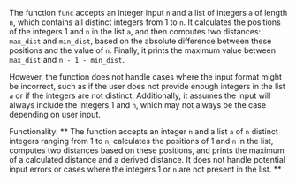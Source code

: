 The function `func` accepts an integer input `n` and a list of integers `a` of length `n`, which contains all distinct integers from 1 to `n`. It calculates the positions of the integers 1 and `n` in the list `a`, and then computes two distances: `max_dist` and `min_dist`, based on the absolute difference between these positions and the value of `n`. Finally, it prints the maximum value between `max_dist` and `n - 1 - min_dist`.

However, the function does not handle cases where the input format might be incorrect, such as if the user does not provide enough integers in the list `a` or if the integers are not distinct. Additionally, it assumes the input will always include the integers 1 and `n`, which may not always be the case depending on user input.

Functionality: ** The function accepts an integer `n` and a list `a` of `n` distinct integers ranging from 1 to `n`, calculates the positions of 1 and `n` in the list, computes two distances based on these positions, and prints the maximum of a calculated distance and a derived distance. It does not handle potential input errors or cases where the integers 1 or `n` are not present in the list. **